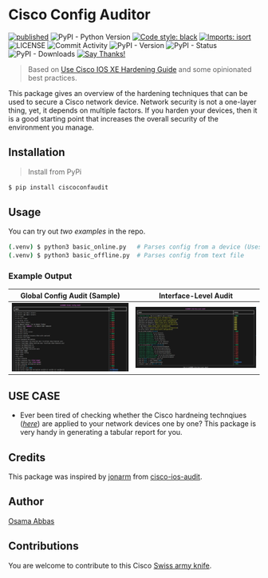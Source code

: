 # Cisco Config Auditor

[![published](https://static.production.devnetcloud.com/codeexchange/assets/images/devnet-published.svg)](https://developer.cisco.com/codeexchange/github/repo/Tes3awy/cisco-config-auditor)
![PyPI - Python Version](https://img.shields.io/pypi/pyversions/ciscoconfaudit)
[![Code style: black](https://img.shields.io/badge/code%20style-black-000000.svg?style=flat-square)](https://github.com/psf/black)
[![Imports: isort](https://img.shields.io/badge/%20imports-isort-%231674b1?style=flat-square&labelColor=ef8336)](https://pycqa.github.io/isort/)
![LICENSE](https://img.shields.io/github/license/Tes3awy/cisco-config-auditor?color=purple&style=flat-square&label=LICENSE)
![Commit Activity](https://img.shields.io/github/commit-activity/m/Tes3awy/cisco-config-auditor/main?logo=github&style=flat-square)
![PyPI - Version](https://img.shields.io/pypi/v/ciscoconfaudit)
![PyPI - Status](https://img.shields.io/pypi/status/ciscoconfaudit)
![PyPI - Downloads](https://img.shields.io/pypi/dm/ciscoconfaudit)
[![Say Thanks!](https://img.shields.io/badge/Say%20Thanks-!-1EAEDB.svg)](https://saythanks.io/to/Tes3awy)

> Based on [Use Cisco IOS XE Hardening Guide](https://www.cisco.com/c/en/us/support/docs/ios-nx-os-software/ios-xe-16/220270-use-cisco-ios-xe-hardening-guide.html) and some opinionated best practices.

This package gives an overview of the hardening techniques that can be used to secure a Cisco network device. Network security is not a one-layer thing, yet, it depends on multiple factors. If you harden your devices, then it is a good starting point that increases the overall security of the environment you manage.

## Installation

> Install from PyPi

```bash
$ pip install ciscoconfaudit
```

## Usage

You can try out _two examples_ in the repo.

```bash
(.venv) $ python3 basic_online.py   # Parses config from a device (Uses netmiko)
(.venv) $ python3 basic_offline.py  # Parses config from text file
```

### Example Output

| Global Config Audit (Sample)                                                                                     | Interface-Level Audit                                                                                                |
| ---------------------------------------------------------------------------------------------------------------- | -------------------------------------------------------------------------------------------------------------------- |
| ![Global Config Audit](https://github.com/Tes3awy/cisco-config-auditor/blob/main/assets/global-config-audit.jpg) | ![Interface Level Audit](https://github.com/Tes3awy/cisco-config-auditor/blob/main/assets/interface-level-audit.jpg) |

## USE CASE

- Ever been tired of checking whether the Cisco hardneing technqiues (_[here](https://www.cisco.com/c/en/us/support/docs/ios-nx-os-software/ios-xe-16/220270-use-cisco-ios-xe-hardening-guide.html)_) are applied to your network devices one by one? This package is very handy in generating a tabular report for you.

## Credits

This package was inspired by [jonarm](https://github.com/jonarm) from [cisco-ios-audit](https://github.com/jonarm/cisco-ios-audit).

## Author

[Osama Abbas](https://github.com/Tes3awy)

## Contributions

You are welcome to contribute to this Cisco [Swiss army knife](https://en.wikipedia.org/wiki/Swiss_Army_knife).
